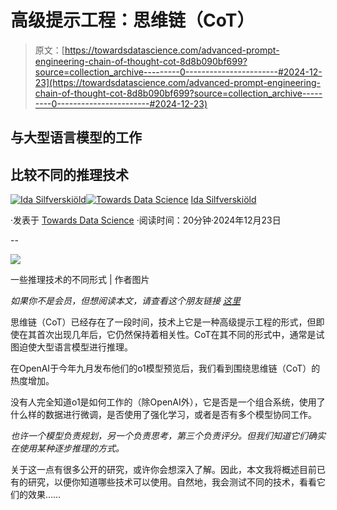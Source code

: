 # 高级提示工程：思维链（CoT）

> 原文：[https://towardsdatascience.com/advanced-prompt-engineering-chain-of-thought-cot-8d8b090bf699?source=collection_archive---------0-----------------------#2024-12-23](https://towardsdatascience.com/advanced-prompt-engineering-chain-of-thought-cot-8d8b090bf699?source=collection_archive---------0-----------------------#2024-12-23)

## 与大型语言模型的工作

## 比较不同的推理技术

[](https://medium.com/@ilsilfverskiold?source=post_page---byline--8d8b090bf699--------------------------------)[![Ida Silfverskiöld](../Images/a2c0850bc0198688f70a5eca858cf8b5.png)](https://medium.com/@ilsilfverskiold?source=post_page---byline--8d8b090bf699--------------------------------)[](https://towardsdatascience.com/?source=post_page---byline--8d8b090bf699--------------------------------)[![Towards Data Science](../Images/a6ff2676ffcc0c7aad8aaf1d79379785.png)](https://towardsdatascience.com/?source=post_page---byline--8d8b090bf699--------------------------------) [Ida Silfverskiöld](https://medium.com/@ilsilfverskiold?source=post_page---byline--8d8b090bf699--------------------------------)

·发表于 [Towards Data Science](https://towardsdatascience.com/?source=post_page---byline--8d8b090bf699--------------------------------) ·阅读时间：20分钟·2024年12月23日

--

![](../Images/9ac39b3dac5c2c00c2dd3b8e1b3216a4.png)

一些推理技术的不同形式 | 作者图片

*如果你不是会员，但想阅读本文，请查看这个朋友链接* [*这里*](https://medium.com/@ilsilfverskiold/8d8b090bf699?sk=f6afe11542fb309fe1260863e63d4a26)

思维链（CoT）已经存在了一段时间，技术上它是一种高级提示工程的形式，但即使在其首次出现几年后，它仍然保持着相关性。CoT在其不同的形式中，通常是试图迫使大型语言模型进行推理。

在OpenAI于今年九月发布他们的o1模型预览后，我们看到围绕思维链（CoT）的热度增加。

没有人完全知道o1是如何工作的（除OpenAI外），它是否是一个组合系统，使用了什么样的数据进行微调，是否使用了强化学习，或者是否有多个模型协同工作。

*也许一个模型负责规划，另一个负责思考，第三个负责评分。但我们知道它们确实在使用某种逐步推理的方式。*

关于这一点有很多公开的研究，或许你会想深入了解。因此，本文我将概述目前已有的研究，以便你知道哪些技术可以使用。自然地，我会测试不同的技术，看看它们的效果……
